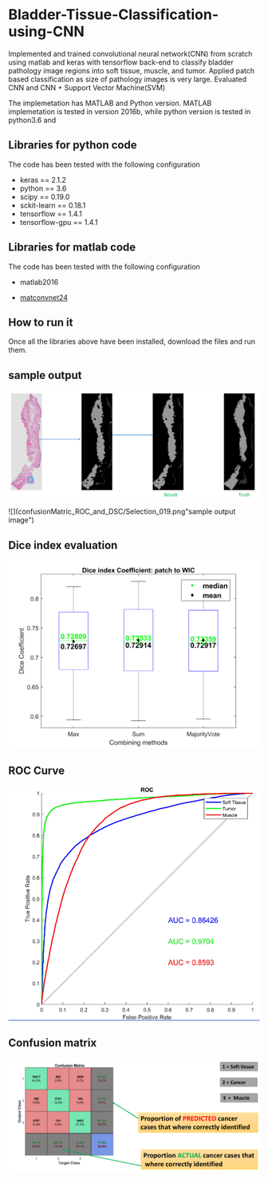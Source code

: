 # Bladder-Tissue-Classification-using-CNN

Implemented and trained convolutional neural network(CNN) from scratch using matlab and keras with tensorflow
back-end to classify bladder pathology image regions into soft tissue, muscle, and tumor. Applied patch based classification as size of pathology images is very large. Evaluated CNN and CNN + Support Vector Machine(SVM)



The implemetation has MATLAB and Python version. MATLAB implemetation is tested in version 2016b, while python version is tested in python3.6 and 

## Libraries for python code
The code has been tested with the following configuration

- keras == 2.1.2
- python == 3.6
- scipy == 0.19.0
- sckit-learn == 0.18.1
- tensorflow == 1.4.1
- tensorflow-gpu == 1.4.1

## Libraries for matlab code
The code has been tested with the following configuration

- matlab2016

- [matconvnet24](http://www.vlfeat.org/matconvnet/)

## How to run it
Once all the libraries above have been installed, download the files and run them.

## sample output

![](confusionMatric_ROC_and_DSC/Selection_018.png "sample output image")

![](confusionMatric_ROC_and_DSC/Selection_019.png"sample output image")

## Dice index evaluation
![](confusionMatric_ROC_and_DSC/DC_boxplot.png "Description goes here")

## ROC Curve 
![](confusionMatric_ROC_and_DSC/Selection_021.png "Description goes here")

## Confusion matrix
![](confusionMatric_ROC_and_DSC/Selection_020.png "Description goes here")

